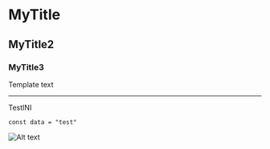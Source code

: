 
# MyTitle
## MyTitle2
### MyTitle3

Template text

----

TestINI

```
const data = "test"
```

![Alt text](https://cdn.sstatic.net/Img/home/illo-public.svg?v=14bd5a506009)

